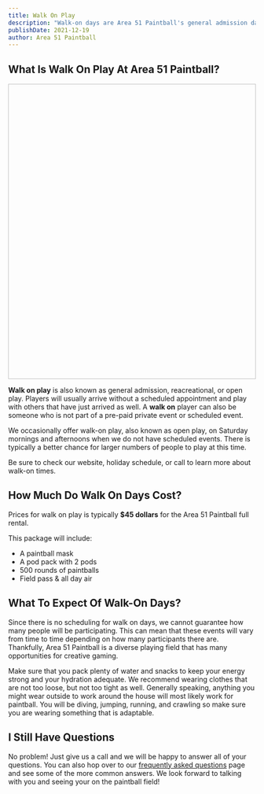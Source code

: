 ```yaml
---
title: Walk On Play
description: "Walk-on days are Area 51 Paintball's general admission days.  You do not need to schedule an event to participate. Check our website to see when walk-on days are happening."
publishDate: 2021-12-19
author: Area 51 Paintball
---
```


## What Is Walk On Play At Area 51 Paintball?

<img data-src="/images/walk-on-play.webp" class="lazy fluid-img" decoding="async" height="600" width="1200" />

**Walk on play** is also known as general admission, reacreational, or open play. Players will usually arrive without a scheduled appointment and play with others that have just arrived as well.  A **walk on** player can also be someone who is not part of a pre-paid private event or scheduled event.  

We occasionally offer walk-on play, also known as open play, on Saturday mornings and afternoons when we do not have scheduled events.  There is typically a better chance for larger numbers of people to play at this time.  

Be sure to check our website, holiday schedule, or call to learn more about walk-on times.  

## How Much Do Walk On Days Cost? 

Prices for walk on play is typically **$45 dollars** for the Area 51 Paintball full rental.

This package will include:

- A paintball mask
- A pod pack with 2 pods
- 500 rounds of paintballs
- Field pass & all day air


## What To Expect Of Walk-On Days?

Since there is no scheduling for walk on days, we cannot guarantee how many people will be participating.  This can mean that these events will vary from time to time depending on how many participants there are.  Thankfully, Area 51 Paintball is a diverse playing field that has many opportunities for creative gaming.  

Make sure that you pack plenty of water and snacks to keep your energy strong and your hydration adequate.  We recommend wearing clothes that are not too loose, but not too tight as well.  Generally speaking, anything you might wear outside to work around the house will most likely work for paintball.  You will be diving, jumping, running, and crawling so make sure you are wearing something that is adaptable.  

## I Still Have Questions

No problem!  Just give us a call and we will be happy to answer all of your questions.  You can also hop over to our [frequently asked questions](/frequently-asked-questions "Area 51 Paintball - Frequently Asked Questions") page and see some of the more common answers.  We look forward to talking with you and seeing your on the paintball field!  
